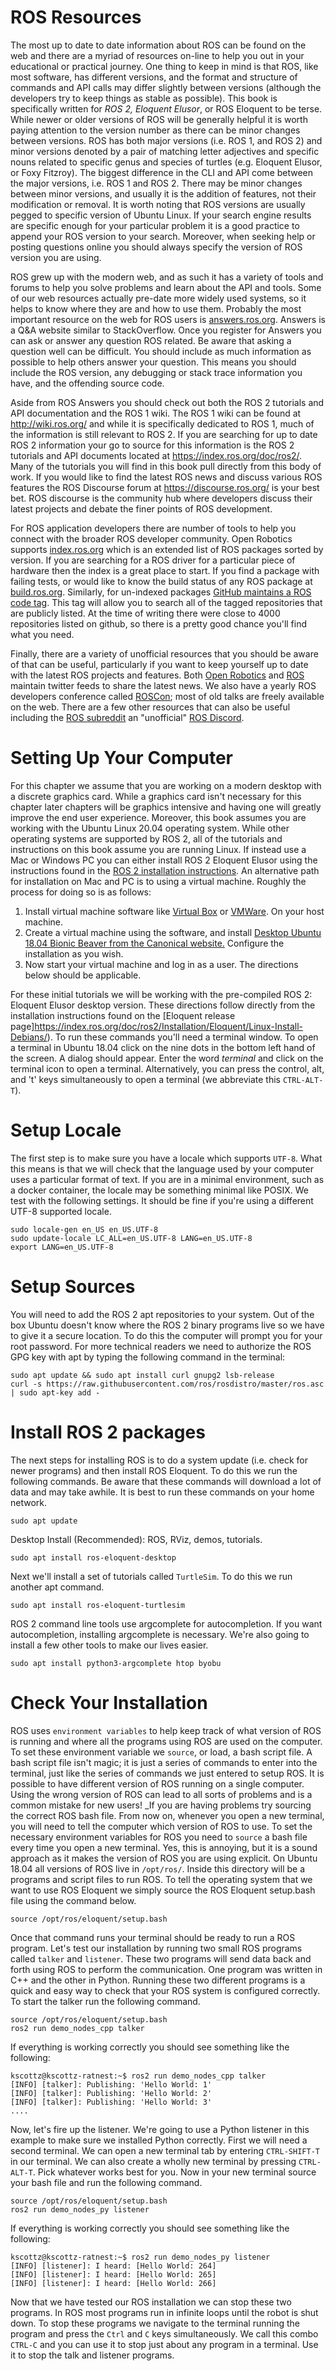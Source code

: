 ROS Resources
=============

The most up to date to date information about ROS can be found on the web and
there are a myriad of resources on-line to help you out in your educational or
practical journey. One thing to keep in mind is that ROS, like most software,
has different versions, and the format and structure of commands and API calls
may differ slightly between versions (although the developers try to keep things
as stable as possible). This book is specifically written for _ROS 2, Eloquent
Elusor_, or ROS Eloquent to be terse. While newer or older versions of ROS will
be generally helpful it is worth paying attention to the version number as there
can be minor changes between versions. ROS has both major versions (i.e. ROS
1, and ROS 2) and minor versions denoted by a pair of matching letter adjectives
and specific nouns related to specific genus and species of turtles
(e.g. Eloquent Elusor, or Foxy Fitzroy). The biggest difference in the CLI and
API come between the major versions, i.e. ROS 1 and ROS 2. There may be minor
changes between minor versions, and usually it is the addition of features, not
their modification or removal. It is worth noting that ROS versions are usually
pegged to specific version of Ubuntu Linux. If your search engine results are
specific enough for your particular problem it is a good practice to append your
ROS version to your search. Moreover, when seeking help or posting questions
online you should always specify the version of ROS version you are using.


ROS grew up with the modern web, and as such it has a variety of tools and
forums to help you solve problems and learn about the API and tools. Some of our
web resources actually pre-date more widely used systems, so it helps to know
where they are and how to use them. Probably the most important resource on the
web for ROS users is [answers.ros.org](http://anwers.ros.org). Answers is a Q&A
website similar to StackOverflow. Once you register for Answers you can ask or
answer any question ROS related. Be aware that asking a question well can be
difficult. You should include as much information as possible to help others
answer your question. This means you should include the ROS version, any
debugging or stack trace information you have, and the offending source code.

Aside from ROS Answers you should check out both the ROS 2 tutorials and API
documentation and the ROS 1 wiki. The ROS 1 wiki can be found at
[<http://wiki.ros.org/>](http://wiki.ros.org/) and while it is specifically
dedicated to ROS 1, much of the information is still relevant to ROS 2. If you
are searching for up to date ROS 2 information your go to source for this
information is the ROS 2 tutorials and API documents located at
[<https://index.ros.org/doc/ros2/>](https://index.ros.org/doc/ros2/). Many of
the tutorials you will find in this book pull directly from this body of
work. If you would like to find the latest ROS news and discuss various ROS
features the ROS Discourse forum at
[<https://discourse.ros.org/>](https://discourse.ros.org/) is your best bet. ROS
discourse is the community hub where developers discuss their latest projects
and debate the finer points of ROS development.

For ROS application developers there are number of tools to help you connect
with the broader ROS developer community. Open Robotics supports
[index.ros.org](https://index.ros.org/) which is an extended list of ROS
packages sorted by version. If you are searching for a ROS driver for a
particular piece of hardware then the index is a great place to start. If you
find a package with failing tests, or would like to know the build status of any
ROS package at [build.ros.org](http://build.ros.org/). Similarly, for un-indexed
packages [GitHub maintains a ROS code
tag](https://github.com/topics/ros?o=desc&s=updated). This tag will allow you to
search all of the tagged repositories that are publicly listed. At the time of
writing there were close to 4000 repositories listed on github, so there is a
pretty good chance you'll find what you need.


Finally, there are a variety of unofficial resources that you should be aware of
that can be useful, particularly if you want to keep yourself up to date with
the latest ROS projects and features. Both [Open
Robotics](https://twitter.com/openroboticsorg) and
[ROS](https://twitter.com/rosorg) maintain  twitter feeds to share the latest
news. We also have a yearly ROS developers conference called
[ROSCon](https://roscon.ros.org/2020/); most of old talks are freely available
on the web. There are a few other resources that can also be useful including the [ROS
subreddit](https://www.reddit.com/r/ROS/) an "unofficial" [ROS Discord](https://discord.com/invite/HnVcz5a).

Setting Up Your Computer
===

For this chapter we assume that you are working on a modern desktop with a
discrete graphics card. While a graphics card isn't necessary for this chapter
later chapters will be graphics intensive and having one will greatly improve
the end user experience. Moreover, this book assumes you are working with the
Ubuntu Linux 20.04 operating system. While other operating systems are supported
by ROS 2, all of the tutorials and instructions on this book assume you are
running Linux. If instead use a Mac or Windows PC you can either install ROS 2
Eloquent Elusor using the instructions found in the [ROS 2 installation
instructions](https://index.ros.org/doc/ros2/Installation/Eloquent/). An
alternative path for installation on Mac and PC is to using a virtual
machine. Roughly the process for doing so is as follows:

1. Install virtual machine software like [Virtual
   Box](https://www.virtualbox.org/) or
   [VMWare](https://www.vmware.com/products/workstation-pro.html). On your host
   machine.
1. Create a virtual machine using the software, and install [Desktop Ubuntu 18.04 Bionic
   Beaver from the Canonical website.](https://ubuntu.com/download/desktop)
   Configure the installation as you wish.
1. Now start your virtual machine and log in as a user. The directions below
   should be applicable.

For these initial tutorials we will be working with the pre-compiled ROS 2:
Eloquent Elusor desktop version. These directions follow directly from the
installation instructions found on the [Eloquent release
page]https://index.ros.org/doc/ros2/Installation/Eloquent/Linux-Install-Debians/). To
run these commands you'll need a terminal window. To open a terminal in Ubuntu
18.04 click on the nine dots in the bottom left hand of the screen. A dialog
should appear. Enter the word _terminal_ and click on the terminal icon to open
a terminal. Alternatively, you can press the control, alt, and 't' keys
simultaneously to open a terminal (we abbreviate this `CTRL-ALT-T`).


Setup Locale
============

The first step is to make sure you have a locale which supports `UTF-8`. What this means is that we
will check that the language used by your computer uses a particular format of
text. If you are in a minimal environment, such as a docker container, the locale may be
something minimal like POSIX. We test with the following settings. It
should be fine if you're using a different UTF-8 supported locale.

``` {.sourceCode .bash}
sudo locale-gen en_US en_US.UTF-8
sudo update-locale LC_ALL=en_US.UTF-8 LANG=en_US.UTF-8
export LANG=en_US.UTF-8
```

Setup Sources
=============

You will need to add the ROS 2 apt repositories to your system. Out of the box
Ubuntu doesn't know where the ROS 2 binary programs live so we have to give it a
secure location. To do this the computer will prompt you for your root
password. For more technical readers we need to authorize the ROS GPG key with
apt by typing the following command in the terminal:

``` {.sourceCode .bash}
sudo apt update && sudo apt install curl gnupg2 lsb-release
curl -s https://raw.githubusercontent.com/ros/rosdistro/master/ros.asc | sudo apt-key add -
```


Install ROS 2 packages
======================

The next steps for installing ROS is to do a system update (i.e. check for newer
programs) and then install ROS Eloquent. To do this we run the following
commands. Be aware that these commands will download a lot of data and may take
awhile. It is best to run these commands on your home network.

``` {.sourceCode .bash}
sudo apt update
```

Desktop Install (Recommended): ROS, RViz, demos, tutorials.

``` {.sourceCode .bash}
sudo apt install ros-eloquent-desktop
```

Next we'll install a set of tutorials called `TurtleSim`. To do this we run
another apt command.

``` {.sourceCode .bash}
sudo apt install ros-eloquent-turtlesim
```

ROS 2 command line tools use argcomplete for autocompletion. If you
want autocompletion, installing argcomplete is necessary. We're also going to
install a few other tools to make our lives easier.

``` {.sourceCode .bash}
sudo apt install python3-argcomplete htop byobu
```

Check Your Installation
=================

ROS uses `environment variables` to help keep track of what version of ROS is
running and where all the programs using ROS are used on the computer. To set
these environment variable we `source`, or load, a bash script file. A bash
script file isn't magic; it is just a series of commands to enter into the
terminal, just like the series of commands we just entered to setup ROS. It is
possible to have different version of ROS running on a single computer. Using
the wrong version of ROS can lead to all sorts of problems and is a common
mistake for new users! _If you are having problems try sourcing the correct ROS
bash file. From now on, whenever you open a new terminal, you will
need to tell the computer which version of ROS to use. To set the necessary
environment variables for ROS you need to `source` a bash file every time you
open a new terminal. Yes, this is annoying, but it is a sound approach as it
makes the version of ROS you are using explicit. On Ubuntu 18.04 all versions of
ROS live in `/opt/ros/`. Inside this directory will be a programs and script
files to run ROS. To tell the operating system that we want to use ROS Eloquent
we simply source the ROS Eloquent setup.bash file using the command below.


``` {.sourceCode .bash}
source /opt/ros/eloquent/setup.bash
```

Once that command runs your terminal should be ready to run a ROS program. Let's
test our installation by running two small ROS programs called `talker` and
`listener`. These two programs will send data back and forth using ROS to
perform the communication. One program was written in C++ and the other in
Python. Running these two different programs is a quick and easy way to check
that your ROS system is configured correctly. To start the talker run the following command.

``` {.sourceCode .bash}
source /opt/ros/eloquent/setup.bash
ros2 run demo_nodes_cpp talker
```

If everything is working correctly you should see something like the following:

``` {.sourceCode .bash}
kscottz@kscottz-ratnest:~$ ros2 run demo_nodes_cpp talker
[INFO] [talker]: Publishing: 'Hello World: 1'
[INFO] [talker]: Publishing: 'Hello World: 2'
[INFO] [talker]: Publishing: 'Hello World: 3'
....
```

Now, let's fire up the listener. We're going to use a Python listener in this
example to make sure we installed Python correctly. First we will need a second terminal. We can
open a new terminal tab by entering `CTRL-SHIFT-T` in our terminal. We can also
create a wholly new terminal by pressing `CTRL-ALT-T`. Pick whatever works best
for you. Now in your new terminal source your bash file and run the following
command.


``` {.sourceCode .bash}
source /opt/ros/eloquent/setup.bash
ros2 run demo_nodes_py listener
```

If everything is working correctly you should see something like the following:


``` {.sourceCode .bash}
kscottz@kscottz-ratnest:~$ ros2 run demo_nodes_py listener
[INFO] [listener]: I heard: [Hello World: 264]
[INFO] [listener]: I heard: [Hello World: 265]
[INFO] [listener]: I heard: [Hello World: 266]
```

Now that we have tested our ROS installation we can stop these two programs. In
ROS most programs run in infinite loops until the robot is shut down. To stop
these programs we navigate to the terminal running the program and press the
`Ctrl` and `C` keys simultaneously. We call this combo `CTRL-C` and you can use
it to stop just about any program in a terminal. Use it to stop the talk and
listener programs.
